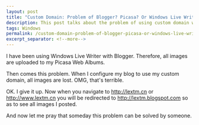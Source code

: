 ```yaml
---
layout: post
title: "Custom Domain: Problem of Blogger? Picasa? Or Windows Live Writer?"
description: This post talks about the problem of using custom domain with Blogger, Picasa and Windows Live Writer.
tags: Windows
permalink: /custom-domain-problem-of-blogger-picasa-or-windows-live-writer-36b21acfaf01
excerpt_separator: <!--more-->
---
```

I have been using Windows Live Writer with Blogger. Therefore, all images are uploaded to my Picasa Web Albums.

Then comes this problem. When I configure my blog to use my custom domain, all images are lost. OMG, that's terrible.

OK. I give it up. Now when you navigate to http://lextm.cn or http://www.lextm.cn you will be redirected to http://lextm.blogspot.com so as to see all images I posted.

And now let me pray that someday this problem can be solved by someone.
<!--more-->
